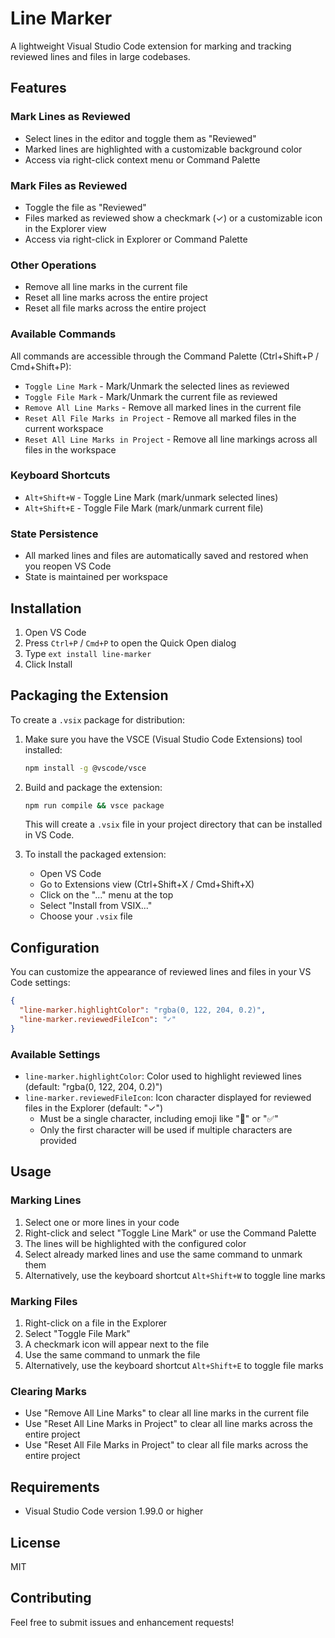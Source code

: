 # Line Marker

A lightweight Visual Studio Code extension for marking and tracking reviewed lines and files in large codebases.

## Features

### Mark Lines as Reviewed

- Select lines in the editor and toggle them as "Reviewed"
- Marked lines are highlighted with a customizable background color
- Access via right-click context menu or Command Palette

### Mark Files as Reviewed

- Toggle the file as "Reviewed"
- Files marked as reviewed show a checkmark (✓) or a customizable icon in the Explorer view
- Access via right-click in Explorer or Command Palette

### Other Operations

- Remove all line marks in the current file
- Reset all line marks across the entire project
- Reset all file marks across the entire project

### Available Commands

All commands are accessible through the Command Palette (Ctrl+Shift+P / Cmd+Shift+P):

- `Toggle Line Mark` - Mark/Unmark the selected lines as reviewed
- `Toggle File Mark` - Mark/Unmark the current file as reviewed
- `Remove All Line Marks` - Remove all marked lines in the current file
- `Reset All File Marks in Project` - Remove all marked files in the current workspace
- `Reset All Line Marks in Project` - Remove all line markings across all files in the workspace

### Keyboard Shortcuts

- `Alt+Shift+W` - Toggle Line Mark (mark/unmark selected lines)
- `Alt+Shift+E` - Toggle File Mark (mark/unmark current file)

### State Persistence

- All marked lines and files are automatically saved and restored when you reopen VS Code
- State is maintained per workspace

## Installation

1. Open VS Code
2. Press `Ctrl+P` / `Cmd+P` to open the Quick Open dialog
3. Type `ext install line-marker`
4. Click Install

## Packaging the Extension

To create a `.vsix` package for distribution:

1. Make sure you have the VSCE (Visual Studio Code Extensions) tool installed:

   ```bash
   npm install -g @vscode/vsce
   ```

2. Build and package the extension:

   ```bash
   npm run compile && vsce package
   ```

   This will create a `.vsix` file in your project directory that can be installed in VS Code.

3. To install the packaged extension:
   - Open VS Code
   - Go to Extensions view (Ctrl+Shift+X / Cmd+Shift+X)
   - Click on the "..." menu at the top
   - Select "Install from VSIX..."
   - Choose your `.vsix` file

## Configuration

You can customize the appearance of reviewed lines and files in your VS Code settings:

```json
{
  "line-marker.highlightColor": "rgba(0, 122, 204, 0.2)",
  "line-marker.reviewedFileIcon": "✓"
}
```

### Available Settings

- `line-marker.highlightColor`: Color used to highlight reviewed lines (default: "rgba(0, 122, 204, 0.2)")
- `line-marker.reviewedFileIcon`: Icon character displayed for reviewed files in the Explorer (default: "✓")
  - Must be a single character, including emoji like "🥰" or "✅"
  - Only the first character will be used if multiple characters are provided

## Usage

### Marking Lines

1. Select one or more lines in your code
2. Right-click and select "Toggle Line Mark" or use the Command Palette
3. The lines will be highlighted with the configured color
4. Select already marked lines and use the same command to unmark them
5. Alternatively, use the keyboard shortcut `Alt+Shift+W` to toggle line marks

### Marking Files

1. Right-click on a file in the Explorer
2. Select "Toggle File Mark"
3. A checkmark icon will appear next to the file
4. Use the same command to unmark the file
5. Alternatively, use the keyboard shortcut `Alt+Shift+E` to toggle file marks

### Clearing Marks

- Use "Remove All Line Marks" to clear all line marks in the current file
- Use "Reset All Line Marks in Project" to clear all line marks across the entire project
- Use "Reset All File Marks in Project" to clear all file marks across the entire project

## Requirements

- Visual Studio Code version 1.99.0 or higher

## License

MIT

## Contributing

Feel free to submit issues and enhancement requests!
